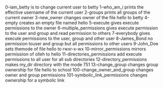 0-iam_betty is to change current user to betty
1-who_am_i prints the effective username of the current user
2-groups prints all groups of the current owner
3-new_owner changes owner of the file hello to betty
4-empty creates an empty file named hello
5-execute gives execute permissions to the owner
6-multiple_permissions gives execute permission to the user and group and read permission to others
7-everybody gives execute permissions to the user, group and other user
8-James_Bond no permission touser and group but all permissions to other users
9-John_Doe sets themode of file hello to rwxr-x-wx
10-mirror_permissions mirrors permissiion of olleh to hello
11-directories_permissions add execute permissions to all user for all sub directories
12-directory_permissions makes my_dir directory with the mode 751
13-change_group changes group ownership for file hello to school
100-change_owner_and_group changes owner and group permissions
101-symbolic_link_permissions changes ownership for a symbolic link
